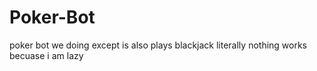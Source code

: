 # Poker-Bot
poker bot we doing except is also plays blackjack
literally nothing works becuase i am lazy
